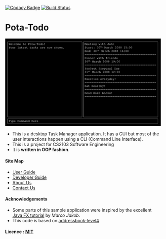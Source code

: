 [![Codacy Badge](https://api.codacy.com/project/badge/Grade/7994094a9dd944f69fdfbf881c7bff0d)](https://www.codacy.com/app/zeticous/main_2?utm_source=github.com&amp;utm_medium=referral&amp;utm_content=CS2103JAN2017-T15-B3/main&amp;utm_campaign=Badge_Grade)
[![Build Status](https://travis-ci.org/CS2103JAN2017-T15-B3/main.svg?branch=master)](https://travis-ci.org/CS2103JAN2017-T15-B3/main)

# Pota-Todo

<img src="docs/images/newUi.png" width="600"><br>

* This is a desktop Task Manager application. It has a GUI but most of the user interactions happen using
  a CLI (Command Line Interface).
* This is a project for CS2103 Software Engineering
* It is **written in OOP fashion**.


#### Site Map
* [User Guide](docs/UserGuide.md)
* [Developer Guide](docs/DeveloperGuide.md)
* [About Us](docs/AboutUs.md)
* [Contact Us](docs/ContactUs.md)


#### Acknowledgements

* Some parts of this sample application were inspired by the excellent
  [Java FX tutorial](http://code.makery.ch/library/javafx-8-tutorial/) by *Marco Jakob*.
* This code is based on [addressbook-level4](https://github.com/nus-cs2103-AY1617S2/addressbook-level4)

#### Licence : [MIT](LICENSE)
